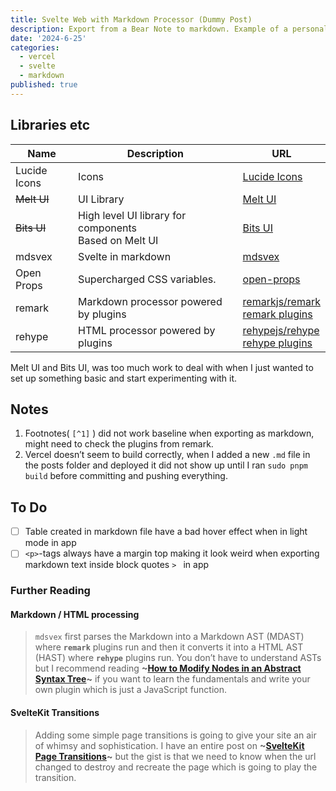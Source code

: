 ```yaml
---
title: Svelte Web with Markdown Processor (Dummy Post)
description: Export from a Bear Note to markdown. Example of a personal note kept during the making of this web.
date: '2024-6-25'
categories:
  - vercel
  - svelte
  - markdown
published: true
---
```


## Libraries etc
| Name         | Description                                              | URL                                                          |
|--------------|----------------------------------------------------------|--------------------------------------------------------------|
| Lucide Icons | Icons                                                    | [Lucide Icons](https://lucide.dev/)                          |
| ~~Melt UI~~  | UI Library                                               | [Melt UI](https://melt-ui.com/)                              |
| ~~Bits UI~~  | High level UI library for components<br>Based on Melt UI | [Bits UI](https://www.bits-ui.com/docs/introduction)         |
| mdsvex       | Svelte in markdown                                       | [mdsvex](https://mdsvex.pngwn.io/)                           |
| Open Props   | Supercharged CSS variables.                              | [open-props](https://open-props.style/)                      |
| remark       | Markdown processor powered by plugins                    | [remarkjs/remark](https://github.com/remarkjs/remark/tree/main?tab=readme-ov-file)<br>[remark plugins](https://github.com/remarkjs/remark/blob/main/doc/plugins.md) |
| rehype       | HTML processor powered by plugins                        | [rehypejs/rehype](https://github.com/rehypejs/rehype/tree/main)<br>[rehype plugins](https://github.com/rehypejs/rehype/blob/main/doc/plugins.md) |
Melt UI and Bits UI, was too much work to deal with when I just wanted to set up something basic and start experimenting with it.
## Notes
1. Footnotes( `[^1]` ) did not work baseline when exporting as markdown, might need to check the plugins from remark.
2. Vercel doesn’t seem to build correctly, when I added a new `.md` file in the posts folder and deployed it did not show up until I ran `sudo pnpm build` before committing and pushing everything.
## To Do
- [ ] Table created in markdown file have a bad hover effect when in light mode in app
- [ ] `<p>`-tags always have a margin top making it look weird when exporting markdown text inside block quotes `> ` in app
### Further Reading
#### Markdown / HTML processing
> `mdsvex` first parses the Markdown into a Markdown AST (MDAST) where **`remark`** plugins run and then it converts it into a HTML AST (HAST) where **`rehype`** plugins run.
> You don’t have to understand ASTs but I recommend reading **~[How to Modify Nodes in an Abstract Syntax Tree](https://css-tricks.com/how-to-modify-nodes-in-an-abstract-syntax-tree/)~** if you want to learn the fundamentals and write your own plugin which is just a JavaScript function.

#### SvelteKit Transitions
> Adding some simple page transitions is going to give your site an air of whimsy and sophistication.
> I have an entire post on **~[SvelteKit Page Transitions](https://joyofcode.xyz/sveltekit-page-transitions)~** but the gist is that we need to know when the url changed to destroy and recreate the page which is going to play the transition.
